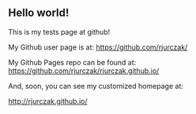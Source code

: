 ## Hello world!

This is my tests page at github!

My Github user page is at: 
https://github.com/rjurczak/

My Github Pages repo can be found at:  
https://github.com/rjurczak/rjurczak.github.io/

And, soon, you can see my customized homepage at:

http://rjurczak.github.io/
